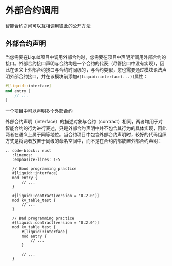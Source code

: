 # 外部合约调用

智能合约之间可以互相调用彼此的公开方法

## 外部合约声明

当您需要在Liquid项目中调用外部合约时，您需要在项目中声明所调用外部合约的接口。外部合约接口声明与合约均是一个合约的代表（尽管接口中没有实现），因此在语义上外部合约接口与合约时同级的，与合约类似，您也需要通过模块语法声明外部合约接口，并在该模块前添加`#[liquid::interface(...)]`属性：

```rust
#[liquid::interface]
mod entry {
    // ...
}
```

一个项目中可以声明多个外部合约

外部合约声明（interface）的描述对象与合约（contract）相同，两者均用于对智能合约的行为进行表述，只是外部合约声明中并不包含其行为的具体实现，因此两者在语义上属于同等地位。当合约项目中包含外部合约声明时，较好的代码组织方式是将两者放置于同级的命名空间中，而不是在合约内部放置外部合约声明：

```eval_rst
.. code-block:: rust
   :linenos:
   :emphasize-lines: 1-5

   // Good programming practice
   #[liquid::interface]
   mod entry {
       // ...
   }

   #[liquid::contract(version = "0.2.0")]
   mod kv_table_test {
       // ...
   }

   // Bad programming practice
   #[liquid::contract(version = "0.2.0")]
   mod kv_table_test {
       #[liquid::interface]
       mod entry {
           // ...
       }

       // ...
   }
```
